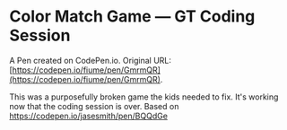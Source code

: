 # Color Match Game — GT Coding Session

A Pen created on CodePen.io. Original URL: [https://codepen.io/fiume/pen/GmrmQR](https://codepen.io/fiume/pen/GmrmQR).

This was a purposefully broken game the kids needed to fix. It's working now that the coding session is over. Based on https://codepen.io/jasesmith/pen/BQQdGe
